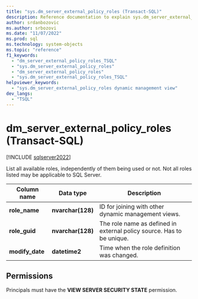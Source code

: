 ```yaml
---
title: "sys.dm_server_external_policy_roles (Transact-SQL)"
description: Reference documentation to explain sys.dm_server_external_policy_roles (Transact-SQL) dynamic management view.
author: srdanbozovic
ms.author: srbozovi
ms.date: "11/07/2022"
ms.prod: sql
ms.technology: system-objects
ms.topic: "reference"
f1_keywords:
  - "dm_server_external_policy_roles_TSQL"
  - "sys.dm_server_external_policy_roles"
  - "dm_server_external_policy_roles"
  - "sys.dm_server_external_policy_roles_TSQL"
helpviewer_keywords:
  - "sys.dm_server_external_policy_roles dynamic management view"
dev_langs:
  - "TSQL"
---
```


# dm_server_external_policy_roles (Transact-SQL)

[!INCLUDE [sqlserver2022](../../includes/applies-to-version/sqlserver2022-asdb.md)]

List all available roles, independently of them being used or not. Not all roles listed may be applicable to SQL Server. 
  
|Column name|Data type|Description|  
|-----------------|---------------|-----------------|  
|**role_name**|**nvarchar(128)**|ID for joining with other dynamic management views.|  
|**role_guid**|**nvarchar(128)**|The role name as defined in external policy source. Has to be unique.|  
|**modify_date**|**datetime2**|Time when the role definition was changed.|  
  
## Permissions  

Principals must have the **VIEW SERVER SECURITY STATE** permission.  
    
